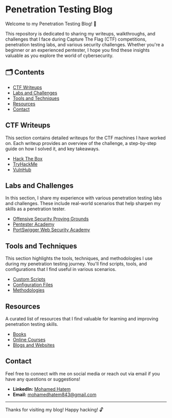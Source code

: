 # Penetration Testing Blog

Welcome to my Penetration Testing Blog! 🎯

This repository is dedicated to sharing my writeups, walkthroughs, and challenges that I face during Capture The Flag (CTF) competitions, penetration testing labs, and various security challenges. Whether you're a beginner or an experienced pentester, I hope you find these insights valuable as you explore the world of cybersecurity.

## 🗂️ Contents

- [CTF Writeups](#ctf-writeups)
- [Labs and Challenges](#labs-and-challenges)
- [Tools and Techniques](#tools-and-techniques)
- [Resources](#resources)
- [Contact](#contact)

## CTF Writeups

This section contains detailed writeups for the CTF machines I have worked on. Each writeup provides an overview of the challenge, a step-by-step guide on how I solved it, and key takeaways.

- [Hack The Box](./writeups/hackthebox)
- [TryHackMe](./writeups/tryhackme)
- [VulnHub](./writeups/vulnhub)

## Labs and Challenges

In this section, I share my experience with various penetration testing labs and challenges. These include real-world scenarios that help sharpen my skills as a penetration tester.

- [Offensive Security Proving Grounds](./labs/offsec-pg)
- [Pentester Academy](./labs/pentester-academy)
- [PortSwigger Web Security Academy](./labs/portswigger)

## Tools and Techniques

This section highlights the tools, techniques, and methodologies I use during my penetration testing journey. You'll find scripts, tools, and configurations that I find useful in various scenarios.

- [Custom Scripts](./tools/scripts)
- [Configuration Files](./tools/configs)
- [Methodologies](./tools/methodologies)

## Resources

A curated list of resources that I find valuable for learning and improving penetration testing skills.

- [Books](./resources/books)
- [Online Courses](./resources/courses)
- [Blogs and Websites](./resources/blogs)

## Contact

Feel free to connect with me on social media or reach out via email if you have any questions or suggestions!

- **LinkedIn:** [Mohamed Hatem](www.linkedin.com/in/mohamed-hatem-9a4b2a23b)
- **Email:** mohamedhatem843@gmail.com

---

Thanks for visiting my blog! Happy hacking! 🔓
